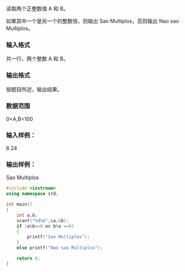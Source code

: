 读取两个正整数值 A 和 B。

如果其中一个是另一个的整数倍，则输出 Sao Multiplos，否则输出 Nao sao Multiplos。

### 输入格式
共一行，两个整数 A 和 B。

### 输出格式
按题目所述，输出结果。

### 数据范围
0<A,B<100
### 输入样例：
6 24
### 输出样例：
Sao Multiplos

```c++
#include <iostream>
using namespace std;

int main()
{
    int a,b;
    scanf("%d%d",&a,&b);
    if (a%b==0 or b%a ==0)
    {
        printf("Sao Multiplos");
    }
    else printf("Nao sao Multiplos");

    return 0;
}
```
